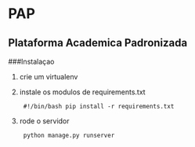 PAP
===

Plataforma Academica Padronizada
---

###Instalaçao

1. crie um virtualenv
2. instale os modulos de requirements.txt

        #!/bin/bash pip install -r requirements.txt

3. rode o servidor

        python manage.py runserver

